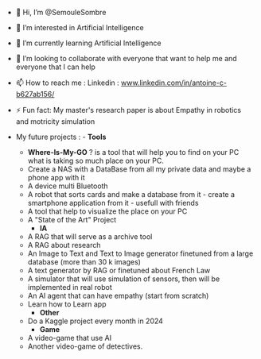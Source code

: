 - 👋 Hi, I’m @SemouleSombre
- 👀 I’m interested in Artificial Intelligence
- 🌱 I’m currently learning Artificial Intelligence
- 💞️ I’m looking to collaborate with everyone that want to help me and everyone that I can help
- 📫 How to reach me : Linkedin : www.linkedin.com/in/antoine-c-b627ab156/
- ⚡ Fun fact: My master's research paper is about Empathy in robotics and motricity simulation

- My future projects :
		- **Tools**
   	- **Where-Is-My-GO** ? is a tool that will help you to find on your PC what is taking so much place on your PC.
  	- Create a NAS with a DataBase from all my private data and maybe a phone app with it
  	- A device multi Bluetooth
  	- A robot that sorts cards and make a database from it - create a smartphone application from it - usefull with friends
  	- A tool that help to visualize the place on your PC
  	- A "State of the Art" Project
  		- **IA**
  	- A RAG that will serve as a archive tool
  	- A RAG about research
  	- An Image to Text and Text to Image generator finetuned from a large database (more than 30 k images)
  	- A text generator by RAG or finetuned about French Law
  	- A simulator that will use simulation of sensors, then will be implemented in real robot
  	- An AI agent that can have empathy (start from scratch)
  	- Learn how to Learn app
  		- **Other**
  	- Do a Kaggle project every month in 2024
  		- **Game**
  	- A video-game that use AI
  	- Another video-game of detectives.



<!---
SemouleSombre/SemouleSombre is a ✨ special ✨ repository because its `README.md` (this file) appears on your GitHub profile.
You can click the Preview link to take a look at your changes.
--->
